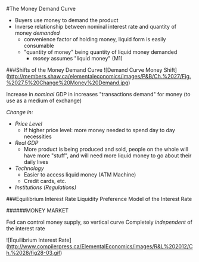 #The Money Demand Curve

- Buyers use money to demand the product
- Inverse relationship between nominal interest rate and quantity of money *demanded*
  - convenience factor of holding money, liquid form is easily consumable
  - "quantity of money" being quantity of liquid money demanded
	- *money* assumes "liquid money" (M1)

###Shifts of the Money Demand Curve
![Demand Curve Money Shift] (http://members.shaw.ca/elementaleconomics/images/P&B/Ch.%2027/Fig.%2027.5%20Change%20Money%20Demand.jpg)

Increase in _*nominal*_ GDP in increases "transactions demand" for money (to use as a medium of exchange)

*Change in:*
- *Price Level*
  - If higher price level: more money needed to spend day to day necessities
- *Real GDP*
  - More product is being produced and sold, people on the whole will have more "stuff", and will need more liquid money to go about their daily lives
- *Technology*
  - Easier to access liquid money (ATM Machine)
  - Credit cards, etc.
- *Institutions (Regulations)*

###Equilibrium Interest Rate
Liquidity Preference Model of the Interest Rate

######MONEY MARKET

Fed can control money supply, so vertical curve
Completely *independent* of the interest rate

![Equilibrium Interest Rate] (http://www.compilerpress.ca/ElementalEconomics/images/R&L%202012/Ch.%2028/fig28-03.gif)


